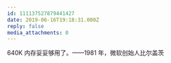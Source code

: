 ```yaml
---
id: 111137527879441427
date: 2019-06-16T19:18:31.000Z
reply: false
media_attachments: 0
---
```


640K 内存妥妥够用了。——1981 年，微软创始人比尔盖茨

